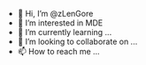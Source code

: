 - 👋 Hi, I’m @zLenGore
- 👀 I’m interested in MDE
- 🌱 I’m currently learning ...
- 💞️ I’m looking to collaborate on ...
- 📫 How to reach me ...

<!---
zLenGore/zLenGore is a ✨ special ✨ repository because its `README.md` (this file) appears on your GitHub profile.
You can click the Preview link to take a look at your changes.
--->
